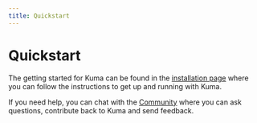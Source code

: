 ```yaml
---
title: Quickstart
---
```


# Quickstart

The getting started for Kuma can be found in the [installation page](/install/0.4.0) where you can follow the instructions to get up and running with Kuma.

If you need help, you can chat with the [Community](/community) where you can ask questions, contribute back to Kuma and send feedback.